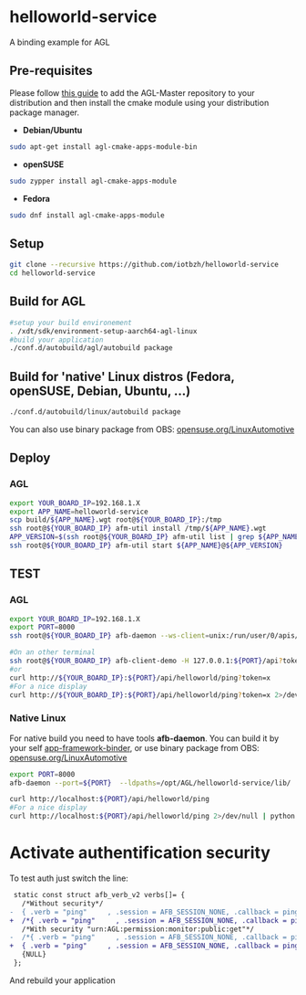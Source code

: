 # helloworld-service

A binding example for AGL

## Pre-requisites

Please follow [this guide](http://docs.automotivelinux.org/docs/devguides/en/dev/reference/host-configuration/docs/1_Prerequisites.html)
to add the AGL-Master repository to your distribution and then install the
cmake module using your distribution package manager.

* **Debian/Ubuntu**

```bash
sudo apt-get install agl-cmake-apps-module-bin
```

* **openSUSE**

```bash
sudo zypper install agl-cmake-apps-module
```

* **Fedora**

```bash
sudo dnf install agl-cmake-apps-module
```

## Setup 

```bash
git clone --recursive https://github.com/iotbzh/helloworld-service
cd helloworld-service
```

## Build  for AGL

```bash
#setup your build environement
. /xdt/sdk/environment-setup-aarch64-agl-linux
#build your application
./conf.d/autobuild/agl/autobuild package
```

## Build for 'native' Linux distros (Fedora, openSUSE, Debian, Ubuntu, ...)

```bash
./conf.d/autobuild/linux/autobuild package
```

You can also use binary package from OBS: [opensuse.org/LinuxAutomotive][opensuse.org/LinuxAutomotive]

## Deploy

### AGL

```bash
export YOUR_BOARD_IP=192.168.1.X
export APP_NAME=helloworld-service
scp build/${APP_NAME}.wgt root@${YOUR_BOARD_IP}:/tmp
ssh root@${YOUR_BOARD_IP} afm-util install /tmp/${APP_NAME}.wgt
APP_VERSION=$(ssh root@${YOUR_BOARD_IP} afm-util list | grep ${APP_NAME}@ | cut -d"\"" -f4| cut -d"@" -f2)
ssh root@${YOUR_BOARD_IP} afm-util start ${APP_NAME}@${APP_VERSION}
```

## TEST

### AGL

```bash
export YOUR_BOARD_IP=192.168.1.X
export PORT=8000
ssh root@${YOUR_BOARD_IP} afb-daemon --ws-client=unix:/run/user/0/apis/ws/helloworld --port=${PORT} --token='x' -v

#On an other terminal
ssh root@${YOUR_BOARD_IP} afb-client-demo -H 127.0.0.1:${PORT}/api?token=x helloworld ping true
#or
curl http://${YOUR_BOARD_IP}:${PORT}/api/helloworld/ping?token=x
#For a nice display
curl http://${YOUR_BOARD_IP}:${PORT}/api/helloworld/ping?token=x 2>/dev/null | python -m json.tool
```

### Native Linux

For native build you need to have tools **afb-daemon**.
You can build it by your self [app-framework-binder][app-framework-binder], or use binary package from OBS: [opensuse.org/LinuxAutomotive][opensuse.org/LinuxAutomotive]

```bash
export PORT=8000
afb-daemon --port=${PORT}  --ldpaths=/opt/AGL/helloworld-service/lib/

curl http://localhost:${PORT}/api/helloworld/ping
#For a nice display
curl http://localhost:${PORT}/api/helloworld/ping 2>/dev/null | python -m json.tool

```

# Activate authentification security

To test auth just switch the line:

```diff
 static const struct afb_verb_v2 verbs[]= {
   /*Without security*/
-  { .verb = "ping"     , .session = AFB_SESSION_NONE, .callback = pingSample  , .auth = NULL},
+  /*{ .verb = "ping"     , .session = AFB_SESSION_NONE, .callback = pingSample  , .auth = NULL},*/
   /*With security "urn:AGL:permission:monitor:public:get"*/
-  /*{ .verb = "ping"     , .session = AFB_SESSION_NONE, .callback = pingSample  , .auth = &_afb_auths_v2_monitor[1]},*/
+  { .verb = "ping"     , .session = AFB_SESSION_NONE, .callback = pingSample  , .auth = &_afb_auths_v2_monitor[1]},
   {NULL}
 };
```

And rebuild your application

[opensuse.org/LinuxAutomotive]:https://en.opensuse.org/LinuxAutomotive
[app-framework-binder]:https://gerrit.automotivelinux.org/gerrit/#/admin/projects/src/app-framework-binder
